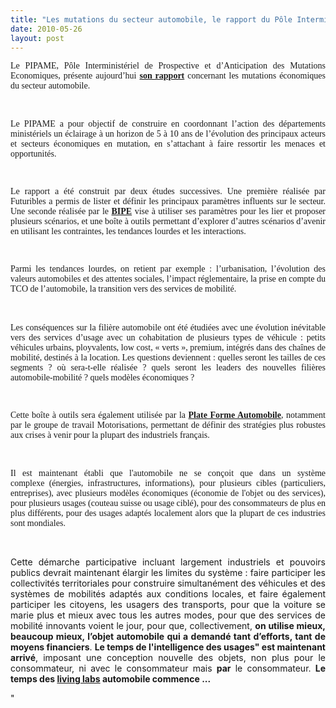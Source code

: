 ```yaml
---
title: "Les mutations du secteur automobile, le rapport du Pôle Interministériel de Prospective"
date: 2010-05-26
layout: post
---
```


<p align="justify" class="MsoNormal"><span style="font-family: Times New Roman">Le PIPAME, Pôle Interministériel de Prospective et d’Anticipation des Mutations Economiques, présente aujourd’hui </span><a href="http://www.industrie.gouv.fr/p3e/etudes/automobile/automobile.php"><span style="font-family: Times New Roman"><strong>son rapport</strong></span></a><span style="font-family: Times New Roman"> concernant les mutations économiques du secteur automobile.</span></p> <p align="justify" class="MsoNormal"><span style="font-family: Times New Roman"></span> </p> <p align="justify" class="MsoNormal"><span style="font-family: Times New Roman">Le PIPAME a pour objectif de construire en coordonnant l’action des départements ministériels un éclairage à un horizon de 5 à 10 ans de l’évolution des principaux acteurs et secteurs économiques en mutation, en s’attachant à faire ressortir les menaces et opportunités.</span></p> <p align="justify" class="MsoNormal"><span style="font-family: Times New Roman"> </span></p> <p align="justify" class="MsoNormal"><span style="font-family: Times New Roman">Le rapport a été construit par deux études successives. Une première réalisée par Futuribles a permis de lister et définir les principaux paramètres influents sur le secteur. Une seconde réalisée par le <strong><a href="http://www.bipe.fr" target="_blank">BIPE</a></strong> vise à utiliser ses paramètres pour les lier et proposer plusieurs scénarios, et une boîte à outils permettant d’explorer d’autres scénarios d’avenir en utilisant les contraintes, les tendances lourdes et les interactions.</span></p> <p align="justify" class="MsoNormal"><span style="font-family: Times New Roman"> </span></p> <p align="justify" class="MsoNormal"><span style="font-family: Times New Roman">Parmi les tendances lourdes, on retient par exemple : l’urbanisation, l’évolution des valeurs automobiles et des attentes sociales, l’impact réglementaire, la prise en compte du TCO de l’automobile, la transition vers des services de mobilité.</span></p> <p align="justify" class="MsoNormal"><font face="Times New Roman" size="3">  </font></p>  <!--more-->  <p align="justify" class="MsoNormal"><span style="font-family: Times New Roman">Les conséquences sur la filière automobile ont été étudiées avec une évolution inévitable vers des services d’usage avec un cohabitation de plusieurs types de véhicule : petits véhicules urbains, ployvalents, low cost, « verts », premium, intégrés dans des chaînes de mobilité, destinés à la location. Les questions deviennent : quelles seront les tailles de ces segments ? où sera-t-elle réalisée ? quels seront les leaders des nouvelles filières automobile-mobilité ? quels modèles économiques ?</span></p> <p align="justify" class="MsoNormal"><span style="font-family: Times New Roman"> </span></p> <p align="justify" class="MsoNormal"><span style="font-family: Times New Roman">Cette boîte à outils sera également utilisée par la </span><a href="https://www.pfa-auto.fr/"><span style="font-family: Times New Roman"><strong>Plate Forme Automobile</strong></span></a><span style="font-family: Times New Roman">, notamment par le groupe de travail Motorisations, permettant de définir des stratégies plus robustes aux crises à venir pour la plupart des industriels français.</span></p> <p align="justify" class="MsoNormal"><span style="font-family: Times New Roman"></span> </p> <p align="justify" class="MsoNormal"><span style="font-family: Times New Roman">Il est maintenant établi que l'automobile ne se conçoit que dans un système complexe (énergies, infrastructures, informations), pour plusieurs cibles (particuliers, entreprises), avec plusieurs modèles économiques (économie de l'objet ou des services), pour plusieurs usages (couteau suisse ou usage ciblé), pour des consommateurs de plus en plus différents, pour des usages adaptés localement alors que la plupart de ces industries sont mondiales.</span></p> <p align="justify" class="MsoNormal"><span></span> </p> <p align="justify" class="MsoNormal"><span>Cette démarche participative incluant largement industriels et pouvoirs publics devrait maintenant élargir les limites du système : faire participer les collectivités territoriales pour construire simultanément des véhicules et des systèmes de mobilités adaptés aux conditions locales, et faire également participer les citoyens, les usagers des transports, pour que la voiture se marie plus et mieux avec tous les autres modes, pour que des services de mobilité innovants voient le jour, pour que, collectivement, <strong>on utilise mieux, beaucoup mieux, l’objet automobile qui a demandé tant d’efforts, tant de moyens financiers</strong>. <strong>Le temps de l'intelligence des usages" est maintenant arrivé</strong>, imposant une conception nouvelle des objets, non plus pour le consommateur, ni avec le consommateur mais <strong>par</strong> le consommateur. <strong>Le temps des <a href=""/2010/04/du-serious-game-a-la-ville-laboratoire-puis-a-la-ville-living-lab.html"" target=""_blank"">living labs</a> automobile commence ...</strong></span></p>"